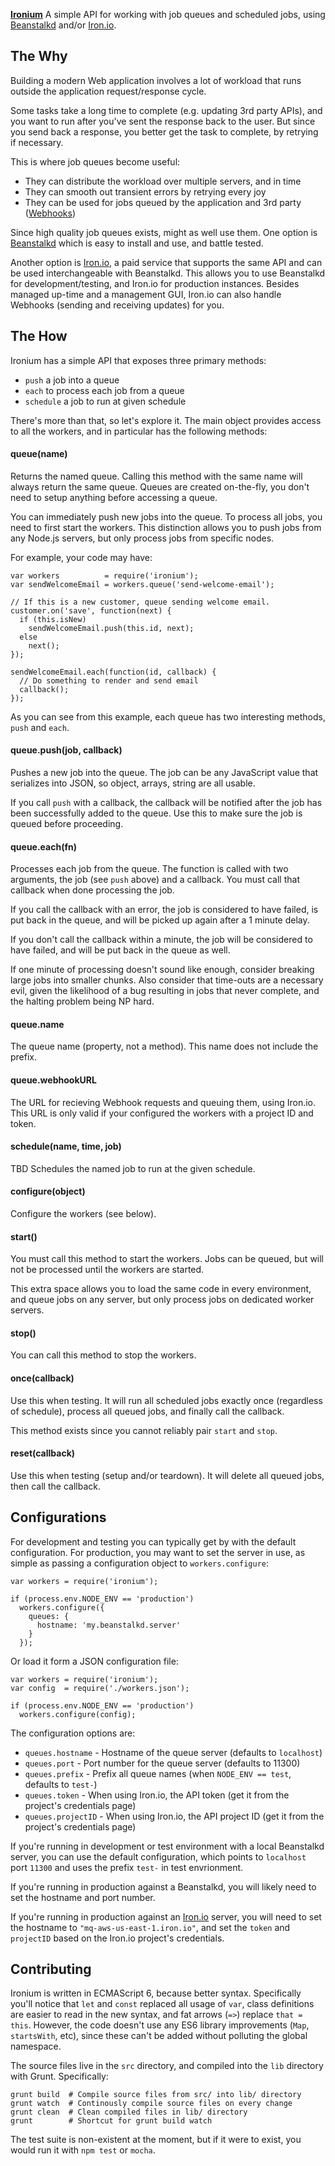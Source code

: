 **[Ironium](https://github.com/assaf/ironium)** A simple API for working with
job queues and scheduled jobs, using
[Beanstalkd](http://kr.github.io/beanstalkd/) and/or
[Iron.io](http://www.iron.io/).


## The Why

Building a modern Web application involves a lot of workload that runs outside
the application request/response cycle.

Some tasks take a long time to complete (e.g. updating 3rd party APIs), and you
want to run after you've sent the response back to the user.  But since you send
back a response, you better get the task to complete, by retrying if necessary.

This is where job queues become useful:
- They can distribute the workload over multiple servers, and in time
- They can smooth out transient errors by retrying every joy
- They can be used for jobs queued by the application and 3rd party
  ([Webhooks](http://www.webhooks.org/))

Since high quality job queues exists, might as well use them.  One option is
[Beanstalkd](http://kr.github.io/beanstalkd/) which is easy to install and use,
and battle tested.

Another option is [Iron.io](http://www.iron.io/), a paid service that supports
the same API and can be used interchangeable with Beanstalkd.  This allows you
to use Beanstalkd for development/testing, and Iron.io for production instances.
Besides managed up-time and a management GUI, Iron.io can also handle Webhooks
(sending and receiving updates) for you.


## The How

Ironium has a simple API that exposes three primary methods:
- `push` a job into a queue
- `each` to process each job from a queue
- `schedule` a job to run at given schedule

There's more than that, so let's explore it.  The main object provides access to
all the workers, and in particular has the following methods:


#### queue(name)

Returns the named queue.  Calling this method with the same name will always
return the same queue.  Queues are created on-the-fly, you don't need to setup
anything before accessing a queue.

You can immediately push new jobs into the queue.  To process all jobs, you need
to first start the workers.  This distinction allows you to push jobs from any
Node.js servers, but only process jobs from specific nodes.

For example, your code may have:

```
var workers          = require('ironium');
var sendWelcomeEmail = workers.queue('send-welcome-email');

// If this is a new customer, queue sending welcome email.
customer.on('save', function(next) {
  if (this.isNew)
    sendWelcomeEmail.push(this.id, next);
  else
    next();
});

sendWelcomeEmail.each(function(id, callback) {
  // Do something to render and send email
  callback();
});

```

As you can see from this example, each queue has two interesting methods, `push`
and `each`.

#### queue.push(job, callback)

Pushes a new job into the queue.  The job can be any JavaScript value that
serializes into JSON, so object, arrays, string are all usable.

If you call `push` with a callback, the callback will be notified after the job
has been successfully added to the queue.  Use this to make sure the job is
queued before proceeding.

#### queue.each(fn)

Processes each job from the queue.  The function is called with two arguments,
the job (see `push` above) and a callback.  You must call that callback when
done processing the job.

If you call the callback with an error, the job is considered to have failed, is
put back in the queue, and will be picked up again after a 1 minute delay.

If you don't call the callback within a minute, the job will be considered to
have failed, and will be put back in the queue as well.

If one minute of processing doesn't sound like enough, consider breaking large
jobs into smaller chunks.  Also consider that time-outs are a necessary evil,
given the likelihood of a bug resulting in jobs that never complete, and the
halting problem being NP hard.

#### queue.name

The queue name (property, not a method).  This name does not include the prefix.

#### queue.webhookURL

The URL for recieving Webhook requests and queuing them, using Iron.io.  This
URL is only valid if your configured the workers with a project ID and token.


#### schedule(name, time, job)

TBD Schedules the named job to run at the given schedule.


#### configure(object)

Configure the workers (see below).


#### start()

You must call this method to start the workers.  Jobs can be queued, but will
not be processed until the workers are started.

This extra space allows you to load the same code in every environment, and
queue jobs on any server, but only process jobs on dedicated worker servers.


#### stop()

You can call this method to stop the workers.


#### once(callback)

Use this when testing.  It will run all scheduled jobs exactly once (regardless
of schedule), process all queued jobs, and finally call the callback.

This method exists since you cannot reliably pair `start` and `stop`.


#### reset(callback)

Use this when testing (setup and/or teardown).  It will delete all queued jobs,
then call the callback.



## Configurations

For development and testing you can typically get by with the default
configuration.  For production, you may want to set the server in use, as simple
as passing a configuration object to `workers.configure`:

```
var workers = require('ironium');

if (process.env.NODE_ENV == 'production')
  workers.configure({
    queues: {
      hostname: 'my.beanstalkd.server'
    }
  });
```

Or load it form a JSON configuration file:

```
var workers = require('ironium');
var config  = require('./workers.json');

if (process.env.NODE_ENV == 'production')
  workers.configure(config);
```

The configuration options are:

* `queues.hostname`   - Hostname of the queue server (defaults to `localhost`)
* `queues.port`       - Port number for the queue server (defaults to 11300)
* `queues.prefix`     - Prefix all queue names (when `NODE_ENV == test`,
  defaults to `test-`)
* `queues.token`      - When using Iron.io, the API token (get it from the
  project's credentials page)
* `queues.projectID`  -  When using Iron.io, the API project ID (get it from the
  project's credentials page)

If you're running in development or test environment with a local Beanstalkd
server, you can use the default configuration, which points to `localhost` port
`11300` and uses the prefix `test-` in test envrionment.

If you're running in production against a Beanstalkd, you will likely need to
set the hostname and port number.

If you're running in production against an [Iron.io](https://hud.iron.io/)
server, you will need to set the hostname to `"mq-aws-us-east-1.iron.io"`, and
set the `token` and `projectID` based on the Iron.io project's credentials.


## Contributing

Ironium is written in ECMAScript 6, because better syntax.  Specifically you'll
notice that `let` and `const` replaced all usage of `var`, class definitions are
easier to read in the new syntax, and fat arrows (`=>`) replace `that = this`.
However, the code doesn't use any ES6 library improvements (`Map`, `startsWith`,
etc), since these can't be added without polluting the global namespace.

The source files live in the `src` directory, and compiled into the `lib`
directory with Grunt.  Specifically:

```
grunt build  # Compile source files from src/ into lib/ directory
grunt watch  # Continously compile source files on every change
grunt clean  # Clean compiled files in lib/ directory
grunt        # Shortcut for grunt build watch
```

The test suite is non-existent at the moment, but if it were to exist, you would
run it with `npm test` or `mocha`.

